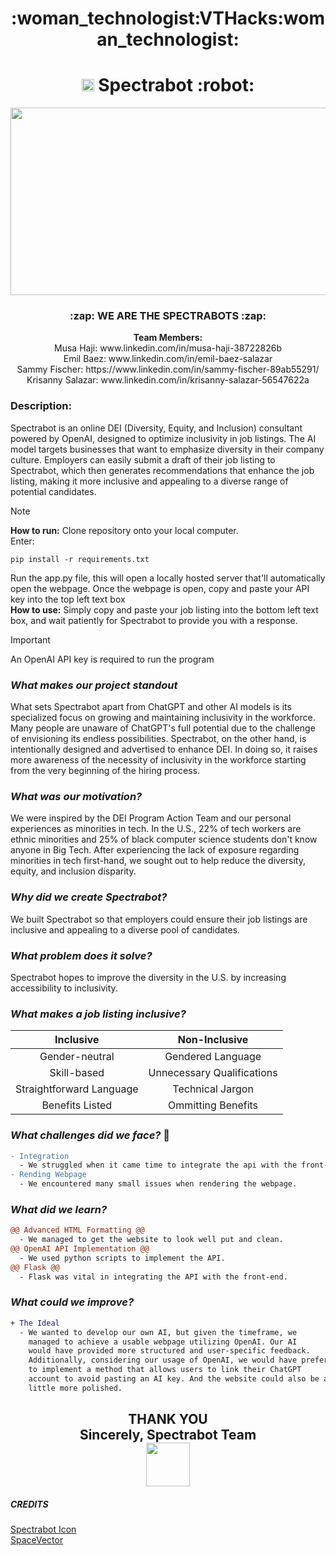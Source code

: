 <h1 style align = "center";">
  :woman_technologist:VTHacks:woman_technologist:
  
</h1>
<h1 style align = "center";"> 
  <img src= "https://github.com/mqhaji/VTHacks/blob/main/static/earth-planet-free-content-clip-art-png-favpng-JW2LTqw7vQ6seeLu5kt6xSqDq.jpg?raw=true"width="20" height="20">  Spectrabot  :robot:
</h1>
<p align = "center"> 
 <img src= "https://github.com/mqhaji/VTHacks/blob/main/static/rocketspace%20(2).jpg?raw=true" width="550" height="300"> 
</p>

<h3 style align = "center";"> 
 :zap: WE ARE THE SPECTRABOTS :zap:
</h3>

<p style align = "center";">
 <strong>Team Members:</strong>
  <br> Musa Haji: www.linkedin.com/in/musa-haji-38722826b
  <br> Emil Baez: www.linkedin.com/in/emil-baez-salazar
  <br> Sammy Fischer: https://www.linkedin.com/in/sammy-fischer-89ab55291/
  <br> Krisanny Salazar: www.linkedin.com/in/krisanny-salazar-56547622a
</p>

### Description:
Spectrabot is an online DEI (Diversity, Equity, and Inclusion) consultant powered by OpenAI, designed to optimize inclusivity in job listings. The AI model targets businesses that want to emphasize diversity in their company culture. Employers can easily submit a draft of their job listing to Spectrabot, which then generates recommendations that enhance the job listing, making it more inclusive and appealing to a diverse range of potential candidates. 

> [!NOTE]
> **How to run:** Clone repository onto your local computer.
> <br> Enter:
>```
> pip install -r requirements.txt
>```
> Run the app.py file, this will open a locally hosted server that'll automatically open the webpage. Once the webpage is open, copy and paste your API key into the top left text box <br> 
> **How to use:** Simply copy and paste your job listing into the bottom left text box, and wait patiently for Spectrabot to provide you with a response.

>[!IMPORTANT]
> An OpenAI API key is required to run the program

### _What makes our project standout_
What sets Spectrabot apart from ChatGPT and other AI models is its specialized focus on growing and maintaining inclusivity in the workforce. Many people are unaware of ChatGPT's full potential due to the challenge of envisioning its endless possibilities. Spectrabot, on the other hand, is intentionally designed and advertised to enhance DEI. In doing so, it raises more awareness of the necessity of inclusivity in the workforce starting from the very beginning of the hiring process.

### _What was our motivation?_ 
We were inspired by the DEI Program Action Team and our personal experiences as minorities in tech. In the U.S., 22% of tech workers are ethnic minorities and 25% of black computer science students don't know anyone in Big Tech. After experiencing the lack of exposure regarding minorities in tech first-hand, we sought out to help reduce the diversity, equity, and inclusion disparity.

### _Why did we create Spectrabot?_
We built Spectrabot so that employers could ensure their job listings are inclusive and appealing to a diverse pool of candidates.  

### _What problem does it solve?_
Spectrabot hopes to improve the diversity in the U.S. by increasing accessibility to inclusivity. 

### _What makes a job listing inclusive?_  
| Inclusive | Non-Inclusive |
|:----------:|:--------------:|
|Gender-neutral|Gendered Language|
|Skill-based|Unnecessary Qualifications|
|Straightforward Language|Technical Jargon|
|Benefits Listed|Ommitting Benefits|

### _What challenges did we face?_ :boxing_glove:
```diff
- Integration 
  - We struggled when it came time to integrate the api with the front-end using flask.
- Rending Webpage
  - We encountered many small issues when rendering the webpage.
```
### _What did we learn?_ 
```diff
@@ Advanced HTML Formatting @@
  - We managed to get the website to look well put and clean.
@@ OpenAI API Implementation @@
  - We used python scripts to implement the API.
@@ Flask @@
  - Flask was vital in integrating the API with the front-end.
```
### _What could we improve?_
```diff
+ The Ideal
  - We wanted to develop our own AI, but given the timeframe, we 
    managed to achieve a usable webpage utilizing OpenAI. Our AI
    would have provided more structured and user-specific feedback.
    Additionally, considering our usage of OpenAI, we would have preferred
    to implement a method that allows users to link their ChatGPT
    account to avoid pasting an AI key. And the website could also be a
    little more polished. 
```

<h2 style align = "center";"> 
  THANK YOU <br>
  Sincerely, Spectrabot Team  <br>
  <img src= "https://github.com/mqhaji/VTHacks/blob/main/static/Spectrabot.png?raw=true" width="70" height="70"> 
</h2>

##### CREDITS
[Spectrabot Icon](https://www.vecteezy.com/free-vector/robot) <br>
[SpaceVector](https://www.cleanpng.com/png-globe-computer-icons-clip-art-earth-vector-868472/)
